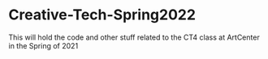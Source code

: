 # Creative-Tech-Spring2022
This will hold the code and other stuff related to the CT4 class at ArtCenter in the Spring of 2021
